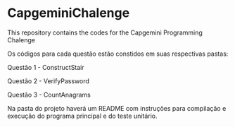 # CapgeminiChalenge

This repository contains the codes for the Capgemini Programming Chalenge

Os códigos para cada questão estão constidos em suas respectivas pastas:

Questão 1 - ConstructStair

Questão 2 - VerifyPassword

Questão 3 - CountAnagrams

Na pasta do projeto haverá um README com instruções para compilação e execução do programa
principal e do teste unitário.

